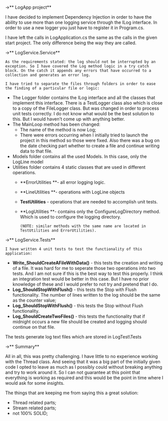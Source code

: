 →**  LogApp project**

I have decided to implement Dependency Injection in order to have the ability to use more than one logging service through the ILog interface. In order to use a new logger you just have to register it  in Program.cs.

I have left the calls in LogApplication.cs the same as the calls in the given start project. The only difference being the way they are called.

→** LogService.Service**

	As the requirements stated: the log should not be interrupted by an exception. So I have covered the Log method logic in a try catch block. On the catch it appends any errors that have occurred to a collection and generates an error log.

	I have tried to separate the files through folders in order to ease the finding of a particular file or logic: 



*   The Logger folder contains the ILog interface and all the classes that implement this interface. There is a TestLogger class also which is close to a copy of the FileLogger class. But was changed  in order to process unit tests correctly. I do not know what would be the best solution to this. But I would haven’t come up with anything better.
*   The MainLoop method has been changed:
    *   The name of the method is now Log;
    *   There were errors occurring when I initially tried to launch the project in this method so those were fixed. Also there was a bug on the date checking  part whether to create a file and continue writing data to that file.
*   Models folder contains all the used Models. In this case, only the LogLine model
*   Utilities folder contains 4 static classes that are used in different operations.
    *   **ErrorUtilities **- all error logging logic.
    *   **LineUtilities **- operations with LogLine objects 
    *   **TestUtilities** -  operations that are needed to accomplish unit tests.
    *   **LogUtilities **- contains only the ConfigureLogDirectory method. Which is used to configure the logging directory.

            (NOTE: similar methods with the same name are located in TestUtilities and ErrorUtilities).


→** LogService.Tests**

	I have written 4 unit tests to test the functionality of this application:



*   **Write_ShouldCreateAFileWithData()** - this tests the creation and writing of a file. It was hard for me to seperate those two operations into two tests.  And I am not sure if this is the best way to test this properly. I think an integration test would be better in this case. But I have no prior knowledge of these and I would prefer to not try and pretend that I do.
*   **Log_ShouldStopWithFlush()** - this tests the Stop with Flush functionality.  The number of lines written to the log should be the same as the counter value;
*   **Log_ShouldStopWithFlush()** - this tests the Stop without Flush functionality. 
*   **Log_ShouldCreateTwoFiles()** - this tests the functionality that if midnight occurs a new file should be created and logging should continue on that file.

The tests generate log text files which are stored in LogTest\Tests

→** Summary**

All in all, this was pretty challenging. I have little to no experience working with the Thread class. And seeing that it was a big part of the initially given code I opted to leave as much as I possibly could without breaking anything and try to work around it. So I can not guarantee at this point that everything is working as required and this would be the point in time where I would ask for some insights. 

The things that are keeping me  from saying this a great solution:



*   Thread related parts;
*   Stream related parts;
*   not 100% SOLID;
